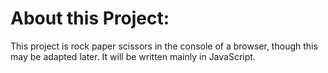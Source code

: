 # About this Project: #

This project is rock paper scissors in the console of a browser, though this may be adapted later.
It will be written mainly in JavaScript.

